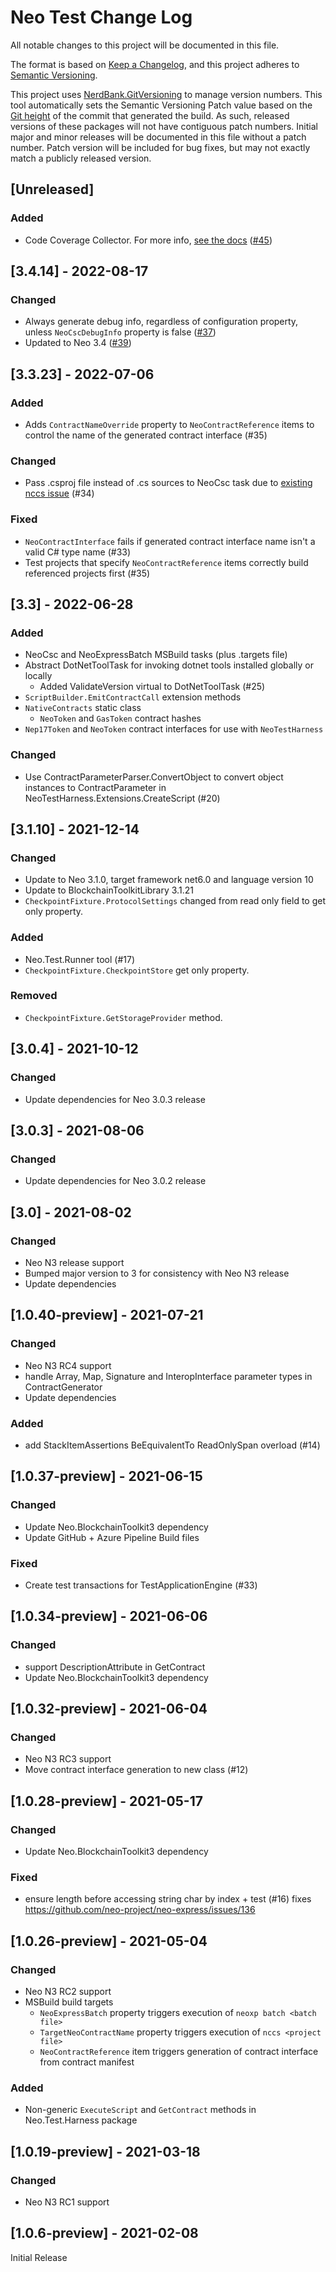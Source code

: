 # Neo Test Change Log

All notable changes to this project will be documented in this file.

The format is based on [Keep a Changelog](https://keepachangelog.com/en/1.0.0/),
and this project adheres to [Semantic Versioning](https://semver.org/spec/v2.0.0.html).

This project uses [NerdBank.GitVersioning](https://github.com/dotnet/Nerdbank.GitVersioning)
to manage version numbers. This tool automatically sets the Semantic Versioning Patch
value based on the [Git height](https://github.com/dotnet/Nerdbank.GitVersioning#what-is-git-height)
of the commit that generated the build. As such, released versions of these packages
will not have contiguous patch numbers. Initial major and minor releases will be documented
in this file without a patch number. Patch version will be included for bug fixes, but
may not exactly match a publicly released version.

## [Unreleased]

### Added

* Code Coverage Collector. For more info, [see the docs](docs\code-coverage.md) ([#45](https://github.com/ngdenterprise/neo-test/pull/45))
## [3.4.14] - 2022-08-17

### Changed

* Always generate debug info, regardless of configuration property, unless `NeoCscDebugInfo` property is false ([#37](https://github.com/ngdenterprise/neo-test/pull/37))
* Updated to Neo 3.4 ([#39](https://github.com/ngdenterprise/neo-test/pull/39))

## [3.3.23] - 2022-07-06

### Added
* Adds `ContractNameOverride` property to `NeoContractReference` items to control the name of the generated contract interface (#35)

### Changed
* Pass .csproj file instead of .cs sources to NeoCsc task due to [existing nccs issue](https://github.com/neo-project/neo-devpack-dotnet/issues/759) (#34)

### Fixed
* `NeoContractInterface` fails if generated contract interface name isn't a valid C# type name (#33)
* Test projects that specify `NeoContractReference` items correctly build referenced projects first (#35)


## [3.3] - 2022-06-28

### Added

* NeoCsc and NeoExpressBatch MSBuild tasks (plus .targets file)
* Abstract DotNetToolTask for invoking dotnet tools installed globally or locally
  * Added ValidateVersion virtual to DotNetToolTask (#25)
* `ScriptBuilder.EmitContractCall` extension methods
* `NativeContracts` static class 
  * `NeoToken` and `GasToken` contract hashes
* `Nep17Token` and `NeoToken` contract interfaces for use with `NeoTestHarness`

### Changed

* Use ContractParameterParser.ConvertObject to convert object instances to ContractParameter in NeoTestHarness.Extensions.CreateScript (#20)

## [3.1.10] - 2021-12-14

### Changed

* Update to Neo 3.1.0, target framework net6.0 and language version 10
* Update to BlockchainToolkitLibrary 3.1.21
* `CheckpointFixture.ProtocolSettings` changed from read only field to get only property.

### Added

* Neo.Test.Runner tool (#17)
* `CheckpointFixture.CheckpointStore` get only property.

### Removed

* `CheckpointFixture.GetStorageProvider` method.

## [3.0.4] - 2021-10-12

### Changed

* Update dependencies for Neo 3.0.3 release

## [3.0.3] - 2021-08-06

### Changed

* Update dependencies for Neo 3.0.2 release

## [3.0] - 2021-08-02

### Changed

* Neo N3 release support
* Bumped major version to 3 for consistency with Neo N3 release
* Update dependencies

## [1.0.40-preview] - 2021-07-21

### Changed

* Neo N3 RC4 support
* handle Array, Map, Signature and InteropInterface parameter types in ContractGenerator 
* Update dependencies

### Added

* add StackItemAssertions BeEquivalentTo ReadOnlySpan<byte> overload (#14)


## [1.0.37-preview] - 2021-06-15

### Changed

* Update Neo.BlockchainToolkit3 dependency
* Update GitHub + Azure Pipeline Build files

### Fixed

* Create test transactions for TestApplicationEngine (#33)

## [1.0.34-preview] - 2021-06-06

### Changed

* support DescriptionAttribute in GetContract<T>
* Update Neo.BlockchainToolkit3 dependency

## [1.0.32-preview] - 2021-06-04

### Changed

* Neo N3 RC3 support
* Move contract interface generation to new class (#12)

## [1.0.28-preview] - 2021-05-17

### Changed

* Update Neo.BlockchainToolkit3 dependency

### Fixed

* ensure length before accessing string char by index + test (#16) fixes https://github.com/neo-project/neo-express/issues/136

## [1.0.26-preview] - 2021-05-04

### Changed

* Neo N3 RC2 support
* MSBuild build targets 
  * `NeoExpressBatch` property triggers execution of `neoxp batch <batch file>`
  * `TargetNeoContractName` property triggers execution of `nccs <project file>`
  * `NeoContractReference` item triggers generation of contract interface from contract manifest

### Added

* Non-generic `ExecuteScript` and `GetContract` methods in Neo.Test.Harness package

## [1.0.19-preview] - 2021-03-18

### Changed

* Neo N3 RC1 support

## [1.0.6-preview] - 2021-02-08

Initial Release